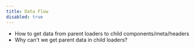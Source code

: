 ```yaml
---
title: Data Flow
disabled: true
---
```


- How to get data from parent loaders to child components/meta/headers
- Why can't we get parent data in child loaders?
